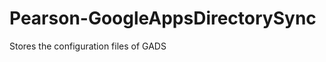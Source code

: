 Pearson-GoogleAppsDirectorySync
===============================

Stores the configuration files of GADS